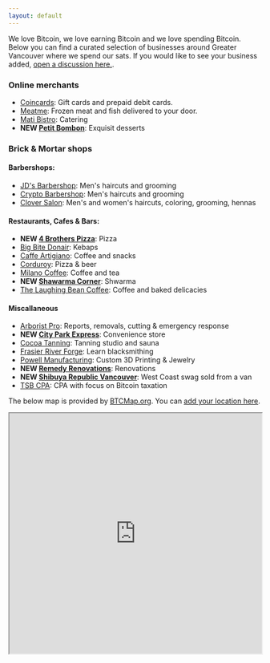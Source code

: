 ```yaml
---
layout: default
---
```


We love Bitcoin, we love earning Bitcoin and we love spending Bitcoin. Below you can find a curated selection of businesses around Greater Vancouver where we spend our sats. If you would like to see your business added, [open a discussion here.](https://github.com/VancouverBitdevs/VancouverBitdevs.github.io/discussions/categories/merchants).

### Online merchants

- [Coincards](https://coincards.com/): Gift cards and prepaid debit cards.
- [Meatme](https://www.meatme.ca/): Frozen meat and fish delivered to your door.
- [Mati Bistro](https://www.matibistro.com/home): Catering
- **NEW [Petit Bombon](https://www.instagram.com/petitbombon12/)**: Exquisit desserts

### Brick & Mortar shops

#### Barbershops:

- [JD's Barbershop](https://www.jdsbarbershop.com/): Men's haircuts and grooming
- [Crypto Barbershop](https://cryptobarbershops.com/): Men's haircuts and grooming
- [Clover Salon](https://www.cloversalon.com/): Men's and women's haircuts, coloring, grooming, hennas

#### Restaurants, Cafes & Bars:

- **NEW [4 Brothers Pizza](https://online-ordering-4-brothers-pizza.brygid.online/zgrid/themes/13400/portal/index.jsp)**: Pizza
- [Big Bite Donair](https://bigbitedonair.ca/): Kebaps
- [Caffe Artigiano](https://caffeartigiano.com/): Coffee and snacks
- [Corduroy](https://www.corduroyrestaurant.com/): Pizza & beer
- [Milano Coffee](https://www.milanocoffee.ca/): Coffee and tea
- **NEW [Shawarma Corner](https://zomi.menu/?shop=497&utm=&table=)**: Shwarma
- [The Laughing Bean Coffee](https://www.laughingbeancoffee.com/): Coffee and baked delicacies

#### Miscallaneous

- [Arborist Pro](https://www.arborist-pro.ca/): Reports, removals, cutting & emergency response
- **NEW [City Park Express](https://goo.gl/maps/GLqh1dquS5dAK9Zg9)**: Convenience store
- [Cocoa Tanning](https://www.cocoatanning.ca/): Tanning studio and sauna
- [Frasier River Forge](https://fraserriverforge.com/): Learn blacksmithing
- [Powell Manufacturing](https://powellmanufactory.com/): Custom 3D Printing & Jewelry
- **NEW [Remedy Renovations](https://remedy-renovations.com/)**: Renovations
- **NEW [Shibuya Republic Vancouver](https://www.instagram.com/shibuyarepublik/)**: West Coast swag sold from a van
- [TSB CPA](https://www.tsbcpa.ca/): CPA with focus on Bitcoin taxation


The below map is provided by [BTCMap.org](https://btcmap.org/). You can [add your location here](https://btcmap.org/add-location).

<iframe
id="btcmap"
title="BTC Map"
width="100%" height="480"
allowfullscreen="true"
src="https://www.btcmap.org/map?lat=49.326912087086605&long=-122.85976409912111&lat=49.11747845930749&long=-123.3424758911133"
></iframe>
